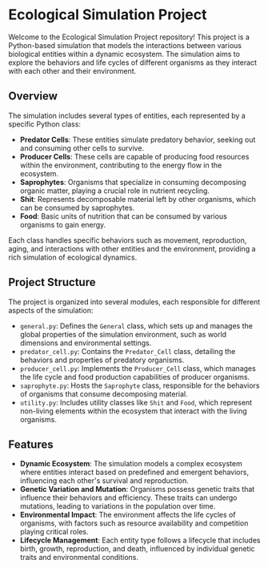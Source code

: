 # Ecological Simulation Project

Welcome to the Ecological Simulation Project repository! This project is a Python-based simulation that models the interactions between various biological entities within a dynamic ecosystem. The simulation aims to explore the behaviors and life cycles of different organisms as they interact with each other and their environment.

## Overview

The simulation includes several types of entities, each represented by a specific Python class:
- **Predator Cells**: These entities simulate predatory behavior, seeking out and consuming other cells to survive.
- **Producer Cells**: These cells are capable of producing food resources within the environment, contributing to the energy flow in the ecosystem.
- **Saprophytes**: Organisms that specialize in consuming decomposing organic matter, playing a crucial role in nutrient recycling.
- **Shit**: Represents decomposable material left by other organisms, which can be consumed by saprophytes.
- **Food**: Basic units of nutrition that can be consumed by various organisms to gain energy.

Each class handles specific behaviors such as movement, reproduction, aging, and interactions with other entities and the environment, providing a rich simulation of ecological dynamics.

## Project Structure

The project is organized into several modules, each responsible for different aspects of the simulation:
- `general.py`: Defines the `General` class, which sets up and manages the global properties of the simulation environment, such as world dimensions and environmental settings.
- `predator_cell.py`: Contains the `Predator_Cell` class, detailing the behaviors and properties of predatory organisms.
- `producer_cell.py`: Implements the `Producer_Cell` class, which manages the life cycle and food production capabilities of producer organisms.
- `saprophyte.py`: Hosts the `Saprophyte` class, responsible for the behaviors of organisms that consume decomposing material.
- `utility.py`: Includes utility classes like `Shit` and `Food`, which represent non-living elements within the ecosystem that interact with the living organisms.

## Features

- **Dynamic Ecosystem**: The simulation models a complex ecosystem where entities interact based on predefined and emergent behaviors, influencing each other's survival and reproduction.
- **Genetic Variation and Mutation**: Organisms possess genetic traits that influence their behaviors and efficiency. These traits can undergo mutations, leading to variations in the population over time.
- **Environmental Impact**: The environment affects the life cycles of organisms, with factors such as resource availability and competition playing critical roles.
- **Lifecycle Management**: Each entity type follows a lifecycle that includes birth, growth, reproduction, and death, influenced by individual genetic traits and environmental conditions.
